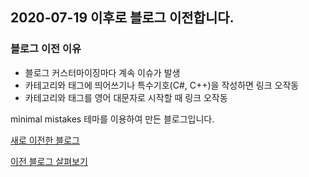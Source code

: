 ## 2020-07-19 이후로 블로그 이전합니다.

### 블로그 이전 이유

- 블로그 커스터마이징마다 계속 이슈가 발생
- 카테고리와 태그에 띄어쓰기나 특수기호(C#, C++)을 작성하면 링크 오작동
- 카테고리와 태그를 영어 대문자로 시작할 때 링크 오작동


minimal mistakes 테마를 이용하여 만든 블로그입니다.  

[새로 이전한 블로그]()

[이전 블로그 살펴보기](https://eliotjang.github.io/)  

